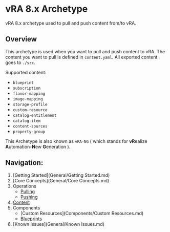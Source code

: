 # vRA 8.x Archetype
vRA 8.x archetype used to pull and push content from/to vRA.

## Overview
This archetype is used when you want to pull and push content to vRA. The content you want to pull is defined in `content.yaml`.
All exported content goes to `./src`.

Supported content: 
* `blueprint`
* `subscription`
* `flavor-mapping`
* `image-mapping` 
* `storage-profile` 
* `custom-resource` 
* `catalog-entitlement`
* `catalog-item` 
* `content-sources` 
* `property-group`

This Archetype is also known as `vRA-NG` ( which stands for **vR**ealize **A**utomation-**N**ew **G**eneration ).

## Navigation:
1. [Getting Started](General/Getting Started.md)
2. [Core Concepts](General/Core Concepts.md)
3. Operations
   * [Pulling](Operations/Pulling.md)
   * [Pushing](Operations/Pushing.md)
4. [Content](General/Content.md)
5. Components
   * [Custom Resources](Components/Custom Resources.md)
   * [Blueprints](Components/Blueprints.md)
6. [Known Issues](General/Known Issues.md)
